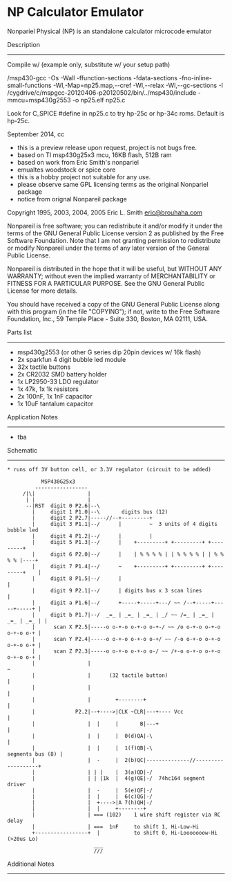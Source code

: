 

NP Calculator Emulator
======================
Nonpariel Physical (NP) is an standalone calculator microcode emulator


Description
___________

Compile w/ (example only, substitute w/ your setup path)

/msp430-gcc -Os -Wall -ffunction-sections -fdata-sections -fno-inline-small-functions -Wl,-Map=np25.map,--cref -Wl,--relax -Wl,--gc-sections -I /cygdrive/c/mspgcc-20120406-p20120502/bin/../msp430/include -mmcu=msp430g2553 -o np25.elf np25.c

Look for C_SPICE #define in np25.c to try hp-25c or hp-34c roms. Default is hp-25c.


September 2014, cc
* this is a preview release upon request, project is not bugs free.
* based on TI msp430g25x3 mcu, 16KB flash, 512B ram
* based on work from Eric Smith's nonpariel
* emualtes woodstock or spice core
* this is a hobby project not suitable for any use.
* please observe same GPL licensing terms as the original Nonpariel package
* notice from orignal Nonpareil package

Copyright 1995, 2003, 2004, 2005 Eric L. Smith <eric@brouhaha.com>

Nonpareil is free software; you can redistribute it and/or modify it
under the terms of the GNU General Public License version 2 as
published by the Free Software Foundation.  Note that I am not
granting permission to redistribute or modify Nonpareil under the
terms of any later version of the General Public License.

Nonpareil is distributed in the hope that it will be useful, but
WITHOUT ANY WARRANTY; without even the implied warranty of
MERCHANTABILITY or FITNESS FOR A PARTICULAR PURPOSE.  See the GNU
General Public License for more details.

You should have received a copy of the GNU General Public License
along with this program (in the file "COPYING"); if not, write to the
Free Software Foundation, Inc., 59 Temple Place - Suite 330, Boston,
MA 02111, USA.


Parts list
__________

* msp430g2553 (or other G series dip 20pin devices w/ 16k flash)
* 2x sparkfun 4 digit bubble led module
* 32x tactile buttons
* 2x CR2032 SMD battery holder
* 1x LP2950-33 LDO regulator
* 1x 47k, 1x 1k resistors
* 2x 100nF, 1x 1nF capacitor
* 1x 10uF tantalum capacitor

Application Notes
_________________

* tba


Schematic
_________


    * runs off 3V button cell, or 3.3V regulator (circuit to be added)

               MSP430G25x3
             -----------------    
         /|\|                 |  
          | |                 | 
          --|RST  digit 0 P2.6|--\
            |     digit 1 P1.0|--\       digits bus (12)
            |     digit 2 P2.7|-----//--+---------+
            |     digit 3 P1.1|--/      |         ~  3 units of 4 digits bubble led
            |     digit 4 P1.2|--/      |         |
            |     digit 5 P1.3|--/      |    +---------+ +---------+ +---------+
            |     digit 6 P2.0|--/      |    | % % % % | | % % % % | | % % % % |----+
            |     digit 7 P1.4|--/      ~    +---------+ +---------+ +---------+    |
            |     digit 8 P1.5|--/      |                                           |
            |     digit 9 P2.1|--/      | digits bus x 3 scan lines                 |
            |     digit a P1.6|--/      +-----+-----+---/ ~~ /--+-----+-----+-----+ |
            |     digit b P1.7|--/  _=_ | _=_ | _=_ | _/ ~~ /=_ | _=_ | _=_ | _=_ | |
			|      scan X P2.5|-----o o-+-o o-+-o o-+-/ ~~ /o o-+-o o-+-o o-+-o o-+ |
			|      scan Y P2.4|-----o o-+-o o-+-o o-+/ ~~ /-o o-+-o o-+-o o-+-o o-+ |
			|      scan Z P2.3|-----o o-+-o o-+-o o-/ ~~ /+-o o-+-o o-+-o o-+-o o-+ |
            |                 |                                                     ~
			|                 |      (32 tactile button)                            |
            |                 |                                                     |
			|                 |        +--------+                                   |
			|             P2.2|--+---->|CLK ~CLR|---+---- Vcc                       |
			|                 |  |     |       B|---+                               |
			|                 |  |     |  0(d)QA|-\                                 |
			|                 |  |     |  1(f)QB|-\                segments bus (8) |
			|                 |  -     |  2(b)QC|--------------//-------------------+
			|                 | | |    |  3(a)QD|-/
			|                 | | |1k  |  4(g)QE|-/  74hc164 segment driver
			|                 |  -     |  5(e)QF|-/
			|                 |  |     |  6(c)QG|-/
			|                 |  +---->|A 7(h)QH|-/
			|                 |  |     +--------+
            |                 | === (102)    1 wire shift register via RC delay
            |                 | ===  1nF	 to shift 1, Hi-Low-Hi
            +-----------------+  |           to shift 0, Hi-Looooooow-Hi (>20us Lo)
                                ___
                                ///


Additional Notes
________________





